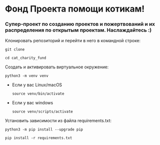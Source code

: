 # Фонд Проекта помощи котикам!

### Супер-проект по созданию проектов и пожертвований и их распределения по открытым проектам. Наслаждайтесь :)

Клонировать репозиторий и перейти в него в командной строке:

```
git clone 
```

```
cd cat_charity_fund
```

Cоздать и активировать виртуальное окружение:

```
python3 -m venv venv
```

* Если у вас Linux/macOS

    ```
    source venv/bin/activate
    ```

* Если у вас windows

    ```
    source venv/scripts/activate
    ```

Установить зависимости из файла requirements.txt:

```
python3 -m pip install --upgrade pip
```

```
pip install -r requirements.txt
```


